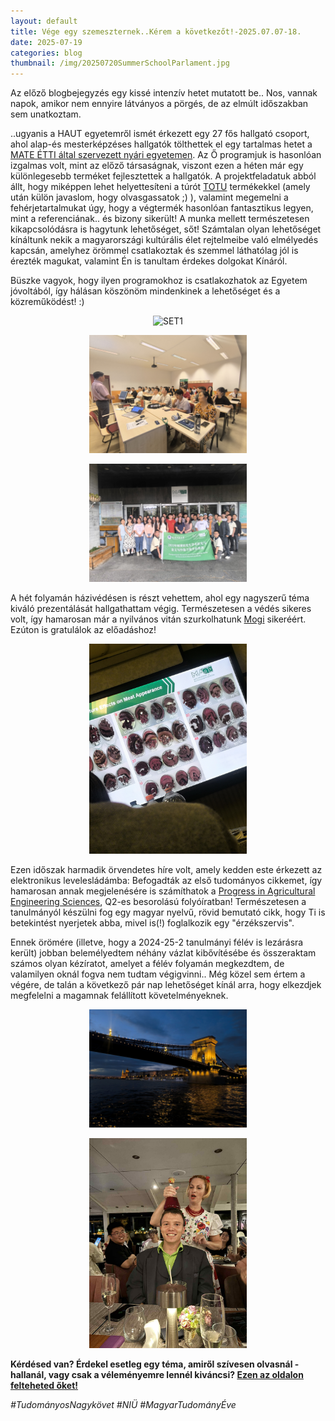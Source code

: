 ```yaml
---
layout: default
title: Vége egy szemeszternek..Kérem a következőt!-2025.07.07-18.
date: 2025-07-19 
categories: blog
thumbnail: /img/20250720SummerSchoolParlament.jpg
---
```


Az előző blogbejegyzés egy kissé intenzív hetet mutatott be.. Nos, vannak napok, amikor nem ennyire látványos a pörgés, de az elmúlt időszakban sem unatkoztam.

..ugyanis a HAUT egyetemről ismét érkezett egy 27 fős hallgató csoport, ahol alap-és mesterképzéses hallgatók tölthettek el egy tartalmas hetet a [MATE ÉTTI által szervezett nyári egyetemen](https://foodscience.uni-mate.hu/summer-school). Az Ő programjuk is hasonlóan izgalmas volt, mint az előző társaságnak, viszont ezen a héten már egy különlegesebb terméket fejlesztettek a hallgatók. A projektfeladatuk abból állt, hogy miképpen lehet helyettesíteni a túrót [TOTU](https://capriovus.eu/totu-termekek/) termékekkel (amely után külön javaslom, hogy olvasgassatok ;) ), valamint megemelni a fehérjetartalmukat úgy, hogy a végtermék hasonlóan fantasztikus legyen, mint a referenciának.. és bizony sikerült!
A munka mellett természetesen kikapcsolódásra is hagytunk lehetőséget, sőt! Számtalan olyan lehetőséget kínáltunk nekik a magyarországi kultúrális élet rejtelmeibe való elmélyedés kapcsán, amelyhez örömmel csatlakoztak és szemmel láthatólag jól is érezték magukat, valamint Én is tanultam érdekes dolgokat Kínáról.

Büszke vagyok, hogy ilyen programokhoz is csatlakozhatok az Egyetem jóvoltából, így hálásan köszönöm mindenkinek a lehetőséget és a közreműködést! :)

<p align="center">
  <img src="/img/20250720SummerSchool21.jpg" alt="SET1" style="max-width:50%;">
</p>

<p align="center">
  <img src="/img/20250720SummerSchool22.jpg" alt="SET1" style="max-width:50%;">
</p>

<p align="center">
  <img src="/img/20250720SummerSchool23.jpg" alt="SET1" style="max-width:50%;">
</p>

A hét folyamán házivédésen is részt vehettem, ahol egy nagyszerű téma kiváló prezentálását hallgathattam végig. 
Természetesen a védés sikeres volt, így hamarosan már a nyilvános vitán szurkolhatunk [Mogi](https://www.linkedin.com/in/munkhnasan-enkhbold-9b7323195/) sikeréért.
Ezúton is gratulálok az előadáshoz!

<p align="center">
  <img src="/img/20250720SummerSchool2Házivédés.jpg" alt="SET1" style="max-width:50%;">
</p>

Ezen időszak harmadik örvendetes híre volt, amely kedden este érkezett az elektronikus levelesládámba: Befogadták az első tudományos cikkemet, így hamarosan annak megjelenésére is számíthatok a [Progress in Agricultural Engineering Sciences](https://www.scimagojr.com/journalsearch.php?q=9500154150&tip=sid&clean=0), Q2-es besorolású folyóíratban! Természetesen a tanulmányól készülni fog egy magyar nyelvű, rövid bemutató cikk, hogy Ti is betekintést nyerjetek abba, mivel is(!) foglalkozik egy "érzékszervis".

Ennek örömére (illetve, hogy a 2024-25-2 tanulmányi félév is lezárásra került) jobban belemélyedtem néhány vázlat kibővítésébe és összeraktam számos olyan kézíratot, amelyet a félév folyamán megkezdtem, de valamilyen oknál fogva nem tudtam végigvinni.. Még közel sem értem a végére, de talán a következő pár nap lehetőséget kínál arra, hogy elkezdjek megfelelni a magamnak felállított követelményeknek.

<p align="center">
  <img src="/img/20250720SummerSchoolLánchíd.jpg" alt="SET1" style="max-width:50%;">
</p>


<p align="center">
  <img src="/img/20250720SummerSchoolBor.jpg" alt="SET1" style="max-width:50%;">
</p>


**Kérdésed van? Érdekel esetleg egy téma, amiről szívesen olvasnál - hallanál, vagy csak a véleményemre lennél kiváncsi? [Ezen az oldalon felteheted őket!](https://www.facebook.com/profile.php?id=61575576670042)**

*#TudományosNagykövet #NIÜ #MagyarTudományÉve*


